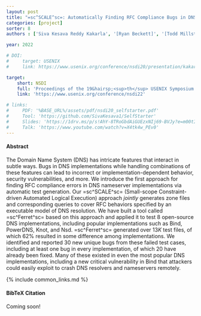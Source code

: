 ```yaml
---
layout: post
title: "=sc^SCALE^sc=: Automatically Finding RFC Compliance Bugs in DNS Nameservers"
categories: [project]
sorter: 8
authors : ['Siva Kesava Reddy Kakarla', '[Ryan Beckett]', '[Todd Millstein]', '[George Varghese]']

year: 2022

# DOI:
#     target: USENIX
#     link: https://www.usenix.org/conference/nsdi20/presentation/kakarla

target:
    short: NSDI
    full: 'Proceedings of the 19&hairsp;<sup>th</sup> USENIX Symposium on Networked Systems Design and Implementation, 2022'
    link: 'https://www.usenix.org/conference/nsdi22'

# links:
#     PDF: '%BASE_URL%/assets/pdf/nsdi20_selfstarter.pdf'
#     Tool: 'https://github.com/SivaKesava1/SelfStarter'
#     Slides: 'https://1drv.ms/p/s!AhY-8TRoGbdAiGUEzxNIj69-BVJy?e=m00tIw'
#     Talk: 'https://www.youtube.com/watch?v=X4tk4w_PEv0'
---
```



#### Abstract

The Domain Name System (DNS) has intricate features that interact in subtle ways. Bugs in DNS implementations while handling combinations of these features can lead to incorrect or implementation-dependent behavior, security vulnerabilities, and more. We introduce the first approach for finding RFC compliance errors in DNS nameserver implementations via automatic test generation. Our =sc^SCALE^sc= (Small-scope Constraint-driven Automated Logical Execution) approach _jointly_ generates zone files and corresponding queries to cover RFC behaviors specified by an executable model of DNS resolution. We have built a tool called =sc^Ferret^sc= based on this approach and applied it to test $8$ open-source DNS implementations, including popular implementations such as Bind, PowerDNS, Knot, and Nsd. =sc^Ferret^sc= generated over $13K$ test files, of which $62\%$ resulted in some difference among implementations. We identified and reported $30$ new unique bugs from these failed test cases, including at least one bug in every implementation, of which $20$ have already been fixed. Many of these existed in even the most popular DNS implementations, including a new critical vulnerability in Bind that attackers could easily exploit to crash DNS resolvers and nameservers remotely.

{% include common_links.md %}


#### BibTeX Citation

Coming soon!

